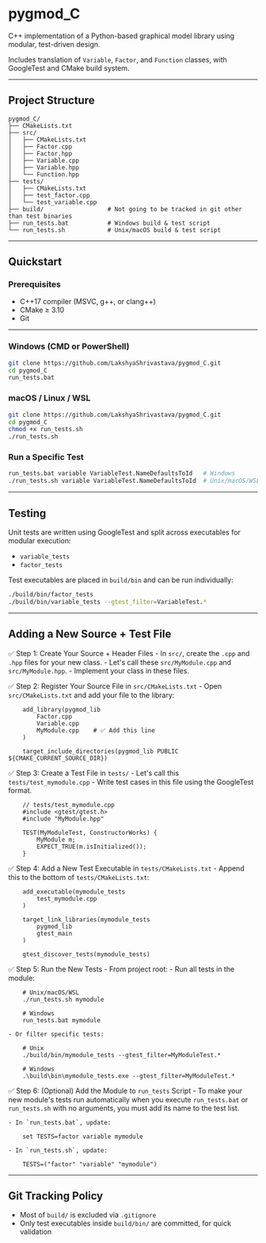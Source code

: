 # pygmod_C
C++ implementation of a Python-based graphical model library using modular, test-driven design.

Includes translation of `Variable`, `Factor`, and `Function` classes, with GoogleTest and CMake build system.

---
## Project Structure
```
pygmod_C/
├── CMakeLists.txt
├── src/
│   ├── CMakeLists.txt
│   ├── Factor.cpp
│   ├── Factor.hpp
│   ├── Variable.cpp
│   ├── Variable.hpp
│   └── Function.hpp
├── tests/
│   ├── CMakeLists.txt
│   ├── test_factor.cpp
│   └── test_variable.cpp
├── build/                  # Not going to be tracked in git other than test binaries
├── run_tests.bat           # Windows build & test script
└── run_tests.sh            # Unix/macOS build & test script
```

---
## Quickstart

### Prerequisites
- C++17 compiler (MSVC, g++, or clang++)
- CMake ≥ 3.10
- Git

---
### Windows (CMD or PowerShell)
```bash
git clone https://github.com/LakshyaShrivastava/pygmod_C.git
cd pygmod_C
run_tests.bat
```

### macOS / Linux / WSL
```bash
git clone https://github.com/LakshyaShrivastava/pygmod_C.git
cd pygmod_C
chmod +x run_tests.sh
./run_tests.sh
```

### Run a Specific Test
```bash
run_tests.bat variable VariableTest.NameDefaultsToId   # Windows
./run_tests.sh variable VariableTest.NameDefaultsToId  # Unix/macOS/WSL
```

---
## Testing
Unit tests are written using GoogleTest and split across executables for modular execution:
- `variable_tests`
- `factor_tests`

Test executables are placed in `build/bin` and can be run individually:
```bash
./build/bin/factor_tests
./build/bin/variable_tests --gtest_filter=VariableTest.*
```

---
## Adding a New Source + Test File

✅ Step 1: Create Your Source + Header Files
    - In `src/`, create the `.cpp` and `.hpp` files for your new class. 
    - Let's call these `src/MyModule.cpp` and `src/MyModule.hpp`.
    - Implement your class in these files.

✅ Step 2: Register Your Source File in `src/CMakeLists.txt`
    - Open `src/CMakeLists.txt` and add your file to the library:

        add_library(pygmod_lib
            Factor.cpp
            Variable.cpp
            MyModule.cpp    # ✅ Add this line
        )

        target_include_directories(pygmod_lib PUBLIC ${CMAKE_CURRENT_SOURCE_DIR})

✅ Step 3: Create a Test File in `tests/`
    - Let's call this `tests/test_mymodule.cpp`
    - Write test cases in this file using the GoogleTest format.

        // tests/test_mymodule.cpp
        #include <gtest/gtest.h>
        #include "MyModule.hpp"

        TEST(MyModuleTest, ConstructorWorks) {
            MyModule m;
            EXPECT_TRUE(m.isInitialized());
        }

✅ Step 4: Add a New Test Executable in `tests/CMakeLists.txt`
    - Append this to the bottom of `tests/CMakeLists.txt`:

        add_executable(mymodule_tests
            test_mymodule.cpp
        )

        target_link_libraries(mymodule_tests
            pygmod_lib
            gtest_main
        )

        gtest_discover_tests(mymodule_tests)

✅ Step 5: Run the New Tests
    - From project root:
    - Run all tests in the module:

        # Unix/macOS/WSL
        ./run_tests.sh mymodule

        # Windows
        run_tests.bat mymodule

    - Or filter specific tests:

        # Unix
        ./build/bin/mymodule_tests --gtest_filter=MyModuleTest.*

        # Windows
        .\build\bin\mymodule_tests.exe --gtest_filter=MyModuleTest.*

✅ Step 6: (Optional) Add the Module to `run_tests` Script
    - To make your new module's tests run automatically when you execute `run_tests.bat` or `run_tests.sh` with no arguments, you must add its name to the test list.

    - In `run_tests.bat`, update:

        set TESTS=factor variable mymodule

    - In `run_tests.sh`, update:

        TESTS=("factor" "variable" "mymodule")

---
## Git Tracking Policy
- Most of `build/` is excluded via `.gitignore`
- Only test executables inside `build/bin/` are committed, for quick validation